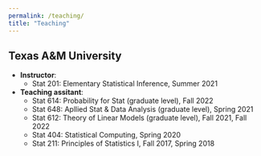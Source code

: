 ```yaml
---
permalink: /teaching/
title: "Teaching"
---
```


## Texas A&M University
- **Instructor**:
    - Stat 201: Elementary Statistical Inference, Summer 2021
- **Teaching assitant**:
    - Stat 614: Probability for Stat (graduate level), Fall 2022
    - Stat 648: Apllied Stat & Data Analysis (graduate level), Spring 2021 
    - Stat 612: Theory of Linear Models (graduate level), Fall 2021, Fall 2022
    - Stat 404: Statistical Computing, Spring 2020
    - Stat 211: Principles of Statistics I, Fall 2017, Spring 2018

